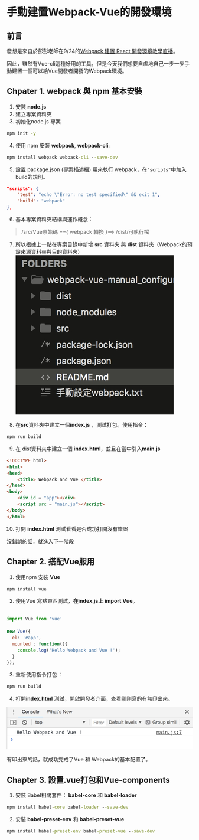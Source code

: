 # 手動建置Webpack-Vue的開發環境

## 前言

發想是來自於彭彭老師在9/24的[Webpack 建置 React 開發環境教學直播](https://youtu.be/YN2hwa4_ins)。

因此，雖然有Vue-cli這種好用的工具，但是今天我們想要自虐地自己一步一步手動建置一個可以給Vue開發者開發的Webpack環境。


## Chpater 1. webpack 與 npm 基本安裝

1. 安裝 **node.js**
2. 建立專案資料夾
3. 初始化node.js 專案 
```bat
npm init -y
```
4. 使用 npm 安裝 **webpack**, **webpack-cli**:
```bat 
npm install webpack webpack-cli --save-dev 
```

5. 設置 package.json (專案描述檔) 用來執行 webpack，在`"scripts"`中加入build的規則。
		
```json
"scripts": {
	"test": "echo \"Error: no test specified\" && exit 1",
	"build": "webpack"
},		 
```
		

6. 基本專案資料夾結構與運作概念：

> /src/Vue原始碼  =={ webpack 轉換 }==> /dist/可執行檔

7. 所以根據上一點在專案目錄中新增 **src** 資料夾 與 **dist** 資料夾（Webpack的預設來源資料夾與目的資料夾）
![](md_img/1-7.jpg)

8. 在**src**資料夾中建立一個**index.js** ，測試打包。使用指令： 
```bat
npm run build
```

9. 在 dist資料夾中建立一個 **index.html**，並且在當中引入**main.js**
```html
<!DOCTYPE html>
<html>
<head>
	<title> Webpack and Vue </title>
</head>
<body>
	<div id = "app"></div>
	<script src = "main.js"></script>
</body>
</html>

```
10. 打開 **index.html** 測試看看是否成功打開沒有錯誤

沒錯誤的話，就進入下一階段


## Chapter 2. 搭配Vue服用

1. 使用npm 安裝 **Vue**
```bat
npm install vue
```

2. 使用Vue 寫點東西測試，**在index.js上 import Vue**。

```javascript

import Vue from 'vue'

new Vue({
  el: '#app',
  mounted : function(){
  	console.log('Hello Webpack and Vue !');	 
  }
});

```

3. 重新使用指令打包 ： 
```bat
npm run build
```

4. 打開**index.html** 測試，開啟開發者介面，查看剛剛寫的有無印出來。

![](md_img/hellowebpackandvue.jpg)

有印出來的話，就成功完成了Vue 和 Webpack的基本配置了。

## Chapter 3. 設置.vue打包和Vue-components

1. 安裝 Babel相關套件： **babel-core** 和 **babel-loader** 
```bat
npm install babel-core babel-loader --save-dev
```

2. 安裝 **babel-preset-env** 和 **babel-preset-vue**
```bat
npm install babel-preset-env babel-preset-vue --save-dev
```


